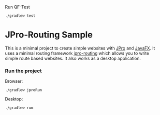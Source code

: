 Run QF-Test
```
./gradlew test
```

# JPro-Routing Sample

This is a minimal project to create simple websites with [JPro](https://www.jpro.one/) and [JavaFX](https://openjfx.io/).
It uses a minimal routing framework [jpro-routing](https://github.com/JPro-one/JPro-Platform/tree/main/jpro-routing) 
which allows you to write simple route based websites.
It also works as a desktop application.


### Run the project
Browser:
```
./gradlew jproRun
```
Desktop:
```
./gradlew run
```
